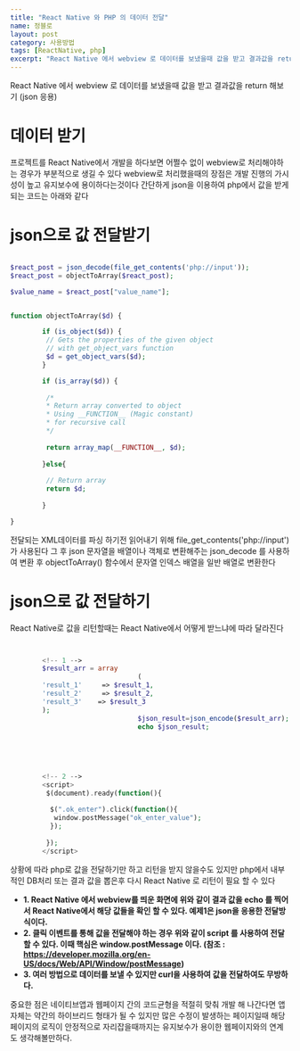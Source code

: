 ```yaml
---
title: "React Native 와 PHP 의 데이터 전달"
name: 정블로
layout: post
category: 사용방법
tags: [ReactNative, php]
excerpt: "React Native 에서 webview 로 데이터를 보냈을때 값을 받고 결과값을 return 해보기"
---
```


React Native 에서 webview 로 데이터를 보냈을때 값을 받고 결과값을 return 해보기 (json 응용)

# 데이터 받기

프로젝트를 React Native에서 개발을 하다보면 어쩔수 없이 webview로 처리해야하는 경우가 부분적으로 생길 수 있다
webview로 처리했을때의 장점은 개발 진행의 가시성이 높고 유지보수에 용이하다는것이다
간단하게 json을 이용하여 php에서 값을 받게 되는 코드는 아래와 같다


# json으로 값 전달받기

```php

$react_post = json_decode(file_get_contents('php://input'));
$react_post = objectToArray($react_post); 

$value_name = $react_post["value_name"];


function objectToArray($d) {

        if (is_object($d)) {
         // Gets the properties of the given object
         // with get_object_vars function
         $d = get_object_vars($d);
        }

        if (is_array($d)) {
      
         /*
         * Return array converted to object
         * Using __FUNCTION__ (Magic constant)
         * for recursive call
         */
      
         return array_map(__FUNCTION__, $d);
      
        }else{
      
         // Return array
         return $d;
      
        }

}


```
전달되는 XML데이터를 파싱 하기전 읽어내기 위해 file_get_contents('php://input') 가 사용된다
그 후 json 문자열을 배열이나 객체로 변환해주는 json_decode 를 사용하여 변환 후
objectToArray() 함수에서 문자열 인덱스 배열을 일반 배열로 변환한다



# json으로 값 전달하기

React Native로 값을 리턴할때는 React Native에서 어떻게 받느냐에 따라 달라진다

```php


        <!-- 1 -->
        $result_arr = array
								(
        'result_1'     => $result_1,
        'result_2'     => $result_2,
        'result_3' 	  => $result_3
        );
								$json_result=json_encode($result_arr);
								echo $json_result;
        
        
        
        
        
        <!-- 2 -->
        <script>
         $(document).ready(function(){
 
          $(".ok_enter").click(function(){
           window.postMessage("ok_enter_value");
          });
 
         });
        </script>
```

상황에 따라 php로 값을 전달하기만 하고 리턴을 받지 않을수도 있지만
php에서 내부적인 DB처리 또는 결과 값을 뽑은후 다시 React Native 로 리턴이 필요 할 수 있다

- __1. React Native 에서 webview를 띄운 화면에 위와 같이 결과 값을 echo 를 찍어서 React Native에서 해당 값들을 확인 할 수 있다. 예제1은 json을 응용한 전달방식이다.__
- __2. 클릭 이벤트를 통해 값을 전달해야 하는 경우 위와 같이 script 를 사용하여 전달 할 수 있다. 이때 핵심은 window.postMessage 이다.
(참조 : <https://developer.mozilla.org/en-US/docs/Web/API/Window/postMessage>)__ 
- __3. 여러 방법으로 데이터를 보낼 수 있지만 curl을 사용하여 값을 전달하여도 무방하다.__

중요한 점은 네이티브앱과 웹페이지 간의 코드균형을 적절히 맞춰 개발 해 나간다면 앱 자체는 약간의 하이브리드 형태가 될 수 있지만
많은 수정이 발생하는 페이지일때 해당 페이지의 로직이 안정적으로 자리잡을때까지는 유지보수가 용이한 웹페이지와의 연계도 생각해볼만하다.



